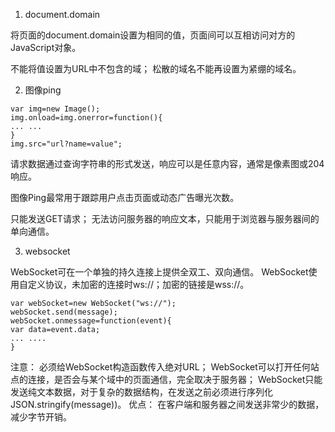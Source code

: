 1. document.domain

将页面的document.domain设置为相同的值，页面间可以互相访问对方的JavaScript对象。

不能将值设置为URL中不包含的域；
松散的域名不能再设置为紧绷的域名。

2. 图像ping

```
var img=new Image();
img.onload=img.onerror=function(){
... ...
}
img.src="url?name=value";
```

请求数据通过查询字符串的形式发送，响应可以是任意内容，通常是像素图或204响应。

图像Ping最常用于跟踪用户点击页面或动态广告曝光次数。

只能发送GET请求；
无法访问服务器的响应文本，只能用于浏览器与服务器间的单向通信。

3. websocket

WebSocket可在一个单独的持久连接上提供全双工、双向通信。
WebSocket使用自定义协议，未加密的连接时ws://；加密的链接是wss://。

```
var webSocket=new WebSocket("ws://");
webSocket.send(message);
webSocket.onmessage=function(event){
var data=event.data;
... ....
}

```
注意：
必须给WebSocket构造函数传入绝对URL；
WebSocket可以打开任何站点的连接，是否会与某个域中的页面通信，完全取决于服务器；
WebSocket只能发送纯文本数据，对于复杂的数据结构，在发送之前必须进行序列化JSON.stringify(message))。
优点：
在客户端和服务器之间发送非常少的数据，减少字节开销。